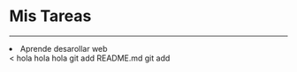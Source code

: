  <imput id="tarea" typetext="text" placehotder="introduce la tarea">
 <imput type="submil" value="Agregar tarea">
   
   <h1>Mis Tareas</h1>  
   <hr>
   <ui>
     <li>Aprende desarollar web</li>
     <</ui>
     hola hola hola 
     git add README.md
     git add
     